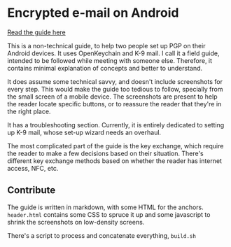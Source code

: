 # Encrypted e-mail on Android #

[Read the guide here](http://www.zone42.ca/~philippe/Encrypted-email-on-Android/Encrypted-email-on-Android.html)

This is a non-technical guide, to help two people set up PGP on their Android
devices. It uses OpenKeychain and K-9 mail. I call it a field guide, intended
to be followed while meeting with someone else. Therefore, it contains minimal
explanation of concepts and better to understand.

It does assume some technical savvy, and doesn't include screenshots for every
step. This would make the guide too tedious to follow, specially from the small
screen of a mobile device. The screenshots are present to help the reader
locate specific buttons, or to reassure the reader that they're in the right
place.

It has a troubleshooting section. Currently, it is entirely dedicated to
setting up K-9 mail, whose set-up wizard needs an overhaul.

The most complicated part of the guide is the key exchange, which require the
reader to make a few decisions based on their situation. There's different
key exchange methods based on whether the reader has internet access, NFC,
etc.

## Contribute ##

The guide is written in markdown, with some HTML for the anchors. `header.html`
contains some CSS to spruce it up and some javascript to shrink the screenshots
on low-density screens.

There's a script to process and concatenate everything, `build.sh`
